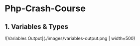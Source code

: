 # Php-Crash-Course

## 1. Variables & Types

![Variables Output](./images/variables-output.png | width=500)